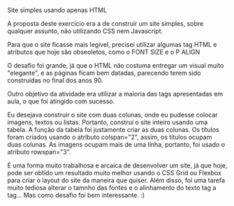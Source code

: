 Site simples usando apenas HTML

A proposta deste exercício era a de construir um site simples, sobre qualquer assunto, não utilizando CSS nem Javascript.

Para que o site ficasse mais legível, precisei utilizar algumas tag HTML e atributos que hoje são obseoletos, como o FONT SIZE e o P ALIGN

O desafio foi grande, já que o HTML não costuma entregar um visual muito "elegante", e as páginas ficam bem datadas, parecendo terem sido construídas no final dos anos 90.

Outro objetivo da atividade era utilizar a maioria das tags apresentadas em aula, o que foi atingido com sucesso.

Eu desejava construir o site com duas colunas, onde eu pudesse colocar imagens, textos ou listas. Portanto, construí o site inteiro usando uma tabela. A função da tabela foi justamente criar as duas colunas. Os títulos foram criados usando o atributo colspan="2", assim, os títulos ocupam duas colunas. As imagens ocupam mais de uma linha, portanto, foi usado o atributo rowspan="3".

É uma forma muito trabalhosa e arcaica de desenvolver um site, já que hoje, pode ser obtido um resultado muito melhor usando o CSS Grid ou Flexbox para criar o layout do site da maneira que quiser. Além disso, foi uma tarefa muito tediosa alterar o tamnho das fontes e o alinhamento do texto tag a tag... Mas como desafio foi bem interessante. :)